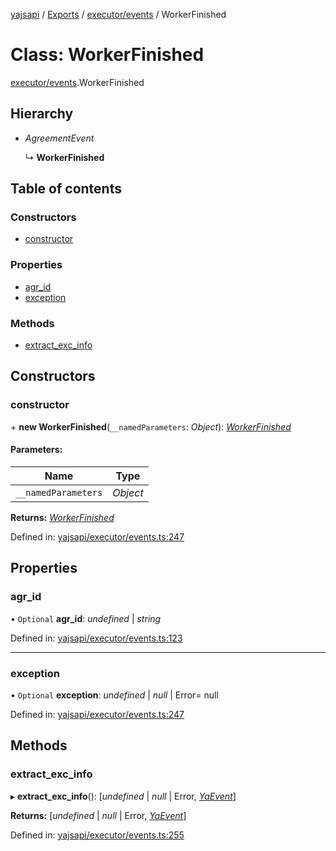 [yajsapi](../README.md) / [Exports](../modules.md) / [executor/events](../modules/executor_events.md) / WorkerFinished

# Class: WorkerFinished

[executor/events](../modules/executor_events.md).WorkerFinished

## Hierarchy

* *AgreementEvent*

  ↳ **WorkerFinished**

## Table of contents

### Constructors

- [constructor](executor_events.workerfinished.md#constructor)

### Properties

- [agr\_id](executor_events.workerfinished.md#agr_id)
- [exception](executor_events.workerfinished.md#exception)

### Methods

- [extract\_exc\_info](executor_events.workerfinished.md#extract_exc_info)

## Constructors

### constructor

\+ **new WorkerFinished**(`__namedParameters`: *Object*): [*WorkerFinished*](executor_events.workerfinished.md)

#### Parameters:

Name | Type |
------ | ------ |
`__namedParameters` | *Object* |

**Returns:** [*WorkerFinished*](executor_events.workerfinished.md)

Defined in: [yajsapi/executor/events.ts:247](https://github.com/golemfactory/yajsapi/blob/0a8d8c8/yajsapi/executor/events.ts#L247)

## Properties

### agr\_id

• `Optional` **agr\_id**: *undefined* \| *string*

Defined in: [yajsapi/executor/events.ts:123](https://github.com/golemfactory/yajsapi/blob/0a8d8c8/yajsapi/executor/events.ts#L123)

___

### exception

• `Optional` **exception**: *undefined* \| *null* \| Error= null

Defined in: [yajsapi/executor/events.ts:247](https://github.com/golemfactory/yajsapi/blob/0a8d8c8/yajsapi/executor/events.ts#L247)

## Methods

### extract\_exc\_info

▸ **extract_exc_info**(): [*undefined* \| *null* \| Error, [*YaEvent*](executor_events.yaevent.md)]

**Returns:** [*undefined* \| *null* \| Error, [*YaEvent*](executor_events.yaevent.md)]

Defined in: [yajsapi/executor/events.ts:255](https://github.com/golemfactory/yajsapi/blob/0a8d8c8/yajsapi/executor/events.ts#L255)
